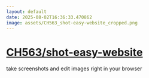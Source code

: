 ```yaml
---
layout: default
date: 2025-08-02T16:36:33.470862
image: assets/CH563_shot-easy-website_cropped.png
---
```


# [CH563/shot-easy-website](https://github.com/CH563/shot-easy-website)

take screenshots and edit images right in your browser

